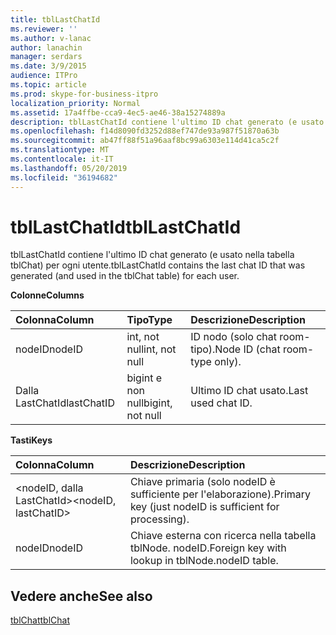 ```yaml
---
title: tblLastChatId
ms.reviewer: ''
ms.author: v-lanac
author: lanachin
manager: serdars
ms.date: 3/9/2015
audience: ITPro
ms.topic: article
ms.prod: skype-for-business-itpro
localization_priority: Normal
ms.assetid: 17a4ffbe-cca9-4ec5-ae46-38a15274889a
description: tblLastChatId contiene l'ultimo ID chat generato (e usato nella tabella tblChat) per ogni utente.
ms.openlocfilehash: f14d8090fd3252d88ef747de93a987f51870a63b
ms.sourcegitcommit: ab47ff88f51a96aaf8bc99a6303e114d41ca5c2f
ms.translationtype: MT
ms.contentlocale: it-IT
ms.lasthandoff: 05/20/2019
ms.locfileid: "36194682"
---
```

# <a name="tbllastchatid"></a><span data-ttu-id="c58ec-103">tblLastChatId</span><span class="sxs-lookup"><span data-stu-id="c58ec-103">tblLastChatId</span></span>
 
<span data-ttu-id="c58ec-104">tblLastChatId contiene l'ultimo ID chat generato (e usato nella tabella tblChat) per ogni utente.</span><span class="sxs-lookup"><span data-stu-id="c58ec-104">tblLastChatId contains the last chat ID that was generated (and used in the tblChat table) for each user.</span></span>
  
<span data-ttu-id="c58ec-105">**Colonne**</span><span class="sxs-lookup"><span data-stu-id="c58ec-105">**Columns**</span></span>

|<span data-ttu-id="c58ec-106">**Colonna**</span><span class="sxs-lookup"><span data-stu-id="c58ec-106">**Column**</span></span>|<span data-ttu-id="c58ec-107">**Tipo**</span><span class="sxs-lookup"><span data-stu-id="c58ec-107">**Type**</span></span>|<span data-ttu-id="c58ec-108">**Descrizione**</span><span class="sxs-lookup"><span data-stu-id="c58ec-108">**Description**</span></span>|
|:-----|:-----|:-----|
|<span data-ttu-id="c58ec-109">nodeID</span><span class="sxs-lookup"><span data-stu-id="c58ec-109">nodeID</span></span>  <br/> |<span data-ttu-id="c58ec-110">int, not null</span><span class="sxs-lookup"><span data-stu-id="c58ec-110">int, not null</span></span>  <br/> |<span data-ttu-id="c58ec-111">ID nodo (solo chat room-tipo).</span><span class="sxs-lookup"><span data-stu-id="c58ec-111">Node ID (chat room-type only).</span></span>  <br/> |
|<span data-ttu-id="c58ec-112">Dalla LastChatId</span><span class="sxs-lookup"><span data-stu-id="c58ec-112">lastChatID</span></span>  <br/> |<span data-ttu-id="c58ec-113">bigint e non null</span><span class="sxs-lookup"><span data-stu-id="c58ec-113">bigint, not null</span></span>  <br/> |<span data-ttu-id="c58ec-114">Ultimo ID chat usato.</span><span class="sxs-lookup"><span data-stu-id="c58ec-114">Last used chat ID.</span></span>  <br/> |
   
<span data-ttu-id="c58ec-115">**Tasti**</span><span class="sxs-lookup"><span data-stu-id="c58ec-115">**Keys**</span></span>

|<span data-ttu-id="c58ec-116">**Colonna**</span><span class="sxs-lookup"><span data-stu-id="c58ec-116">**Column**</span></span>|<span data-ttu-id="c58ec-117">**Descrizione**</span><span class="sxs-lookup"><span data-stu-id="c58ec-117">**Description**</span></span>|
|:-----|:-----|
|<span data-ttu-id="c58ec-118">\<nodeID, dalla LastChatId\></span><span class="sxs-lookup"><span data-stu-id="c58ec-118">\<nodeID, lastChatID\></span></span>  <br/> |<span data-ttu-id="c58ec-119">Chiave primaria (solo nodeID è sufficiente per l'elaborazione).</span><span class="sxs-lookup"><span data-stu-id="c58ec-119">Primary key (just nodeID is sufficient for processing).</span></span>  <br/> |
|<span data-ttu-id="c58ec-120">nodeID</span><span class="sxs-lookup"><span data-stu-id="c58ec-120">nodeID</span></span>  <br/> |<span data-ttu-id="c58ec-121">Chiave esterna con ricerca nella tabella tblNode. nodeID.</span><span class="sxs-lookup"><span data-stu-id="c58ec-121">Foreign key with lookup in tblNode.nodeID table.</span></span>  <br/> |
   
## <a name="see-also"></a><span data-ttu-id="c58ec-122">Vedere anche</span><span class="sxs-lookup"><span data-stu-id="c58ec-122">See also</span></span>

[<span data-ttu-id="c58ec-123">tblChat</span><span class="sxs-lookup"><span data-stu-id="c58ec-123">tblChat</span></span>](tblchat.md)
